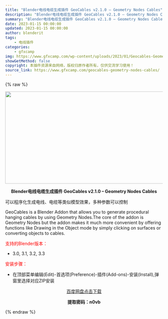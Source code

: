 ```yaml
---
title: "Blender电线电缆生成插件 GeoCables v2.1.0 – Geometry Nodes Cables"
description: "Blender电线电缆生成插件 GeoCables v2.1.0 – Geometry Nodes Cables 可以程序化生成电线、电缆等类似模型效果，多种参数可以控制 GeoCable..."
summary: "Blender电线电缆生成插件 GeoCables v2.1.0 – Geometry Nodes Cables 可以程序化生成电线、电缆等类似模型效果，多种参数可以控制 GeoCable..."
date: 2023-01-15 00:00:00
updated: 2023-01-15 00:00:00
author: blenderit
tags: 
    - 电线插件
categories:
    - gfxcamp
img: https://www.gfxcamp.com/wp-content/uploads/2023/01/Geocables-Geometry-Nodes-Cables.jpg
showGetMethod: false
copyright: 本插件资源来自网络，版权归原作者所有，仅供交流学习使用！
source_link: https://www.gfxcamp.com/geocables-geometry-nodes-cables/
---
```


{% raw %}
<div><p><img decoding="async" class="aligncenter size-full wp-image-109535" src="https://www.gfxcamp.com/wp-content/uploads/2023/01/Geocables-Geometry-Nodes-Cables.jpg" data-src="https://www.gfxcamp.com/wp-content/uploads/2023/01/Geocables-Geometry-Nodes-Cables.jpg" alt="" width="590" height="295" data-srcset="https://www.gfxcamp.com/wp-content/uploads/2023/01/Geocables-Geometry-Nodes-Cables.jpg 590w, https://www.gfxcamp.com/wp-content/uploads/2023/01/Geocables-Geometry-Nodes-Cables-150x75.jpg 150w" data-sizes="(max-width: 590px) 100vw, 590px"></p><p style="text-align: center;"><strong>Blender电线电缆生成插件 GeoCables v2.1.0 – Geometry Nodes Cables</strong></p><p>可以程序化生成电线、电缆等类似模型效果，多种参数可以控制</p><p>GeoCables is a Blender Addon that allows you to generate procedural hanging cables by using Geometry Nodes.The core of the addon is Geometry Nodes but the addon makes it much more convenient by offering functions like Drawing in the Object mode by simply clicking on surfaces or converting objects to cables.</p><p style="text-align: left;"><span style="color: #ff0000;">支持的Blender版本：</span></p><ul>
<li style="text-align: left;">3.0, 3.1, 3.2, 3.3</li>
</ul><p style="text-align: left;"><span style="color: #ff0000;">安装步骤：</span></p><ul>
<li>在顶部菜单编辑(Edit)-首选项(Preference)-插件(Add-ons)-安装(Install),弹窗里选择对应ZIP安装</li>
</ul><p style="text-align: center;"><a class="maxbutton-3 maxbutton maxbutton-baidu" target="_blank" rel="noopener" href="https://pan.baidu.com/s/1Mds3MElQhKbXFLHNqS22zw?pwd=n0vb"><span class="mb-text">百度网盘点击下载</span></a></p><p style="text-align: center;"><strong>提取密码：n0vb</strong></p></div>
<div style="display: none">gfxcamp</div>
{% endraw %}
